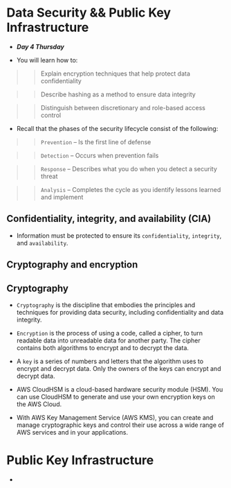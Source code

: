 # Data Security && Public Key Infrastructure
- ***Day 4 Thursday***

- You will learn how to:

>> Explain encryption techniques that help protect data confidentiality

>> Describe hashing as a method to ensure data integrity

>> Distinguish between discretionary and role-based access control

- Recall that the phases of the security lifecycle consist of the following:

>> `Prevention` – Is the first line of defense

>> `Detection` – Occurs when prevention fails

>> `Response` – Describes what you do when you detect a security threat

>> `Analysis` – Completes the cycle as you identify lessons learned and implement

## Confidentiality, integrity, and availability (CIA)
- Information must be protected to ensure its `confidentiality`, `integrity`, and `availability`.

## Cryptography and encryption
## Cryptography
- `Cryptography` is the discipline that embodies the principles and techniques for providing data security, including confidentiality and data integrity.
- `Encryption` is the process of using a code, called a cipher, to turn readable data into unreadable data for another party. The cipher contains both algorithms to encrypt and to decrypt the data.
- A `key` is a series of numbers and letters that the algorithm uses to encrypt and decrypt data. Only the owners of the keys can encrypt and decrypt data.


- AWS CloudHSM is a cloud-based hardware security module (HSM). You can use CloudHSM to generate and use your own encryption keys on the AWS Cloud.
- With AWS Key Management Service (AWS KMS), you can create and manage cryptographic keys and control their use across a wide range of AWS services and in your applications.

# Public Key Infrastructure
- 